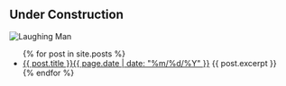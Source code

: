 ## Under Construction

![Laughing Man](https://i.imgur.com/sdLBre4.png)


<ul>
  {% for post in site.posts %}
    <li>
      <a href="{{ post.url }}">{{ post.title }}{{ page.date | date: "%m/%d/%Y" }}</a>
      {{ post.excerpt }}
    </li>
  {% endfor %}
</ul>